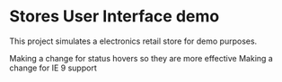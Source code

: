 # Stores User Interface demo

This project simulates a electronics retail store for demo purposes.

Making a change for status hovers so they are more effective
Making a change for IE 9 support